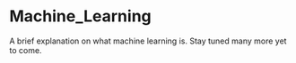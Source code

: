# Machine_Learning
A brief explanation on what machine learning is. Stay tuned many more yet to come.
